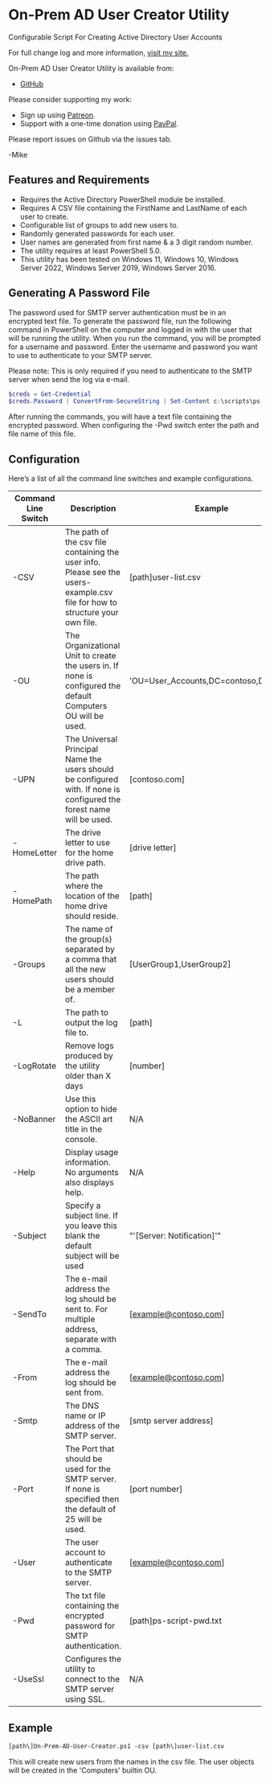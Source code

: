 # On-Prem AD User Creator Utility

Configurable Script For Creating Active Directory User Accounts

For full change log and more information, [visit my site.](https://gal.vin/utils/on-prem-ad-user-creator-utility/)

On-Prem AD User Creator Utility is available from:

* [GitHub](https://github.com/Digressive/On-Prem-AD-User-Creator-Utility)

Please consider supporting my work:

* Sign up using [Patreon](https://www.patreon.com/mikegalvin).
* Support with a one-time donation using [PayPal](https://www.paypal.me/digressive).

Please report issues on Github via the issues tab.

-Mike

## Features and Requirements

* Requires the Active Directory PowerShell module be installed.
* Requires A CSV file containing the FirstName and LastName of each user to create.
* Configurable list of groups to add new users to.
* Randomly generated passwords for each user.
* User names are generated from first name & a 3 digit random number.
* The utility requires at least PowerShell 5.0.
* This utility has been tested on Windows 11, Windows 10, Windows Server 2022, Windows Server 2019, Windows Server 2016.

## Generating A Password File

The password used for SMTP server authentication must be in an encrypted text file. To generate the password file, run the following command in PowerShell on the computer and logged in with the user that will be running the utility. When you run the command, you will be prompted for a username and password. Enter the username and password you want to use to authenticate to your SMTP server.

Please note: This is only required if you need to authenticate to the SMTP server when send the log via e-mail.

``` powershell
$creds = Get-Credential
$creds.Password | ConvertFrom-SecureString | Set-Content c:\scripts\ps-script-pwd.txt
```

After running the commands, you will have a text file containing the encrypted password. When configuring the -Pwd switch enter the path and file name of this file.

## Configuration

Here’s a list of all the command line switches and example configurations.

| Command Line Switch | Description | Example |
| ------------------- | ----------- | ------- |
| -CSV | The path of the csv file containing the user info. Please see the users-example.csv file for how to structure your own file. | [path\]user-list.csv |
| -OU | The Organizational Unit to create the users in. If none is configured the default Computers OU will be used. | 'OU=User_Accounts,DC=contoso,DC=com' |
| -UPN | The Universal Principal Name the users should be configured with. If none is configured the forest name will be used. | [contoso.com] |
| -HomeLetter | The drive letter to use for the home drive path. | [drive letter] |
| -HomePath | The path where the location of the home drive should reside. | [path\] |
| -Groups | The name of the group(s) separated by a comma that all the new users should be a member of. | [UserGroup1,UserGroup2] |
| -L | The path to output the log file to. | [path\] |
| -LogRotate | Remove logs produced by the utility older than X days | [number] |
| -NoBanner | Use this option to hide the ASCII art title in the console. | N/A |
| -Help | Display usage information. No arguments also displays help. | N/A |
| -Subject | Specify a subject line. If you leave this blank the default subject will be used | "'[Server: Notification]'" |
| -SendTo | The e-mail address the log should be sent to. For multiple address, separate with a comma. | [example@contoso.com] |
| -From | The e-mail address the log should be sent from. | [example@contoso.com] |
| -Smtp | The DNS name or IP address of the SMTP server. | [smtp server address] |
| -Port | The Port that should be used for the SMTP server. If none is specified then the default of 25 will be used. | [port number] |
| -User | The user account to authenticate to the SMTP server. | [example@contoso.com] |
| -Pwd | The txt file containing the encrypted password for SMTP authentication. | [path\]ps-script-pwd.txt |
| -UseSsl | Configures the utility to connect to the SMTP server using SSL. | N/A |

## Example

``` txt
[path\]On-Prem-AD-User-Creator.ps1 -csv [path\]user-list.csv
```

This will create new users from the names in the csv file. The user objects will be created in the 'Computers' builtin OU.
